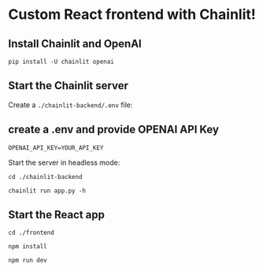 # Custom React frontend with Chainlit!

## Install Chainlit and OpenAI

```shell
pip install -U chainlit openai
```

## Start the Chainlit server

Create a `./chainlit-backend/.env` file:

## create a .env and provide OPENAI API Key
```.env
OPENAI_API_KEY=YOUR_API_KEY
```

Start the server in headless mode:

```shell
cd ./chainlit-backend

chainlit run app.py -h
```

## Start the React app

```shell
cd ./frontend

npm install

npm run dev
```
